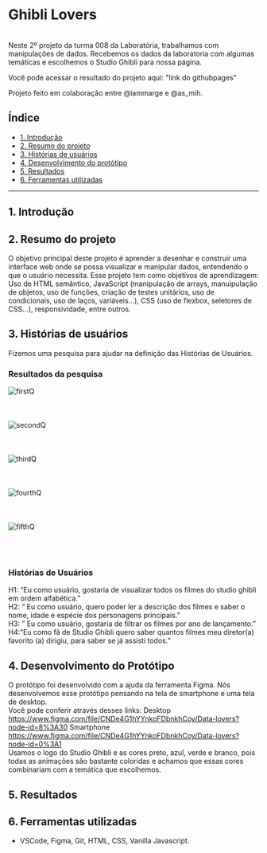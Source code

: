 # Ghibli Lovers
<br>
Neste 2º projeto da turma 008 da Laboratória, trabalhamos com manipulações de dados.
Recebemos os dados da laboratoria com algumas temáticas e escolhemos o Studio Ghibli para nossa página.

Você pode acessar o resultado do projeto aqui: "link do githubpages"

Projeto feito em colaboração entre @iammarge e @as_mih.

## Índice

* [1. Introdução](#1-introdução)
* [2. Resumo do projeto](#2-resumo-do-projeto)
* [3. Histórias de usuários](#3-histórias-de-usuários)
* [4. Desenvolvimento do protótipo](#4-desenvolvimento-do-protótipo)
* [5. Resultados](#5-resultados)
* [6. Ferramentas utilizadas](#6-ferramentas-utilizadas)

***

## 1. Introdução

## 2. Resumo do projeto
O objetivo principal deste projeto é aprender a desenhar e construir uma interface web onde se possa visualizar e manipular dados, entendendo o que o usuário necessita.
Esse projeto tem como objetivos de aprendizagem: Uso de HTML semântico, JavaScript (manipulação de arrays, manuipulação de objetos, uso de funções, criação de testes unitários, uso de condicionais, uso de laços, variáveis...), CSS (uso de flexbox, seletores de CSS...), responsividade,  entre outros.

## 3. Histórias de usuários
Fizemos uma pesquisa para ajudar na definição das Histórias de Usuários.

### Resultados da pesquisa

![firstQ](https://user-images.githubusercontent.com/72046467/183937657-3f354f7a-5477-4e13-a9ad-652c455fdaf9.png)
<br>
<br>
<br>
<br>
![secondQ](https://user-images.githubusercontent.com/72046467/183937687-32dd1737-8ab6-43ec-8fe9-e7077b14f865.png)
<br>
<br>
<br>
<br>
![thirdQ](https://user-images.githubusercontent.com/72046467/183937710-3665577b-8420-4ea4-ab78-6d1597e3844e.png)
<br>
<br>
<br>
<br>
![fourthQ](https://user-images.githubusercontent.com/72046467/183937737-edf2c52b-5476-4728-ad00-38dfa278404c.png)
<br>
<br>
<br>
<br>
![fifthQ](https://user-images.githubusercontent.com/72046467/183937754-8eccd5b7-5ffc-48e6-ab2e-1fd7d63af212.png)
<br>
<br>
<br>
<br>

### Histórias de Usuários

H1: “Eu como usuário, gostaria de visualizar todos os filmes do studio ghibli em ordem alfabética.”
<br>
H2: “ Eu como usuário, quero poder ler a descrição dos filmes e saber o nome, idade e espécie dos personagens principais.”
<br>
H3: ” Eu como usuário, gostaria de filtrar os filmes por ano de lançamento.” 
<br>
H4:”Eu como fã de Studio Ghibli quero saber quantos filmes meu diretor(a) favorito (a) dirigiu, para saber se já assisti todos.”


## 4. Desenvolvimento do Protótipo

O protótipo foi desenvolvido com a ajuda da ferramenta Figma.
Nós desenvolvemos esse protótipo pensando na tela de smartphone e uma tela de desktop.
<br>
Você pode conferir através desses links:
Desktop https://www.figma.com/file/CNDe4G1hYYnkoFDbnkhCoy/Data-lovers?node-id=8%3A30
Smartphone https://www.figma.com/file/CNDe4G1hYYnkoFDbnkhCoy/Data-lovers?node-id=0%3A1
<br>
Usamos o logo do Studio Ghibli e as cores preto, azul, verde e branco, pois todas as animações são bastante coloridas e achamos que essas cores combinariam com a temática que escolhemos.


## 5. Resultados

## 6. Ferramentas utilizadas

- VSCode, Figma, Git, HTML, CSS, Vanilla Javascript.


